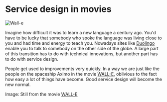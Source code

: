# Service design in movies
![Wall-e](http://vignette1.wikia.nocookie.net/pixar/images/c/cc/411574_170209353079235_100002705143230_215950_1399847863_o.jpg/revision/latest?cb=20120104211536)

Imagine how difficult it was to learn a new language a century ago. You'd have to be lucky that somebody who spoke the language was living close to you and had time and energy to teach you. Nowadays sites like [Duolingo](https://www.duolingo.com/) enable you to talk to somebody on the other side of the globe.
A large part of this transition has to do with technical innovations, but another part has to do with service design.

People get used to improvements very quickly. In a way we are just like the people on the spaceship Aximo in the movie [WALL-E](http://www.imdb.com/title/tt0910970/), oblivious to the fact how easy a lot of things have become. Good service design will become the new normal.

Image: Still from the movie [WALL-E](http://www.imdb.com/title/tt0910970/)
